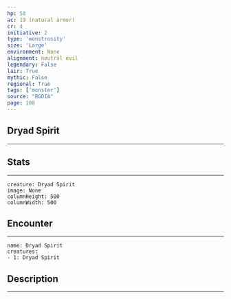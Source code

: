 ```yaml
---
hp: 58
ac: 19 (natural armor)
cr: 4
initiative: 2
type: 'monstrosity'    
size: 'Large'
environment: None
alignment: neutral evil
legendary: False
lair: True
mythic: False
regional: True
tags: ['monster']
source: "BGDIA"
page: 108
---
```


## Dryad Spirit
---



## Stats
---

```statblock
creature: Dryad Spirit
image: None
columnHeight: 500
columnWidth: 500
```

## Encounter
---

```encounter-table
name: Dryad Spirit
creatures:
- 1: Dryad Spirit
```

## Description
---




